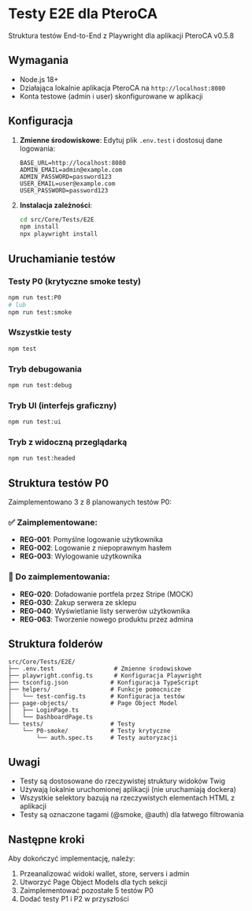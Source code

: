 # Testy E2E dla PteroCA

Struktura testów End-to-End z Playwright dla aplikacji PteroCA v0.5.8

## Wymagania

- Node.js 18+
- Działająca lokalnie aplikacja PteroCA na `http://localhost:8080`
- Konta testowe (admin i user) skonfigurowane w aplikacji

## Konfiguracja

1. **Zmienne środowiskowe**: Edytuj plik `.env.test` i dostosuj dane logowania:
   ```
   BASE_URL=http://localhost:8080
   ADMIN_EMAIL=admin@example.com
   ADMIN_PASSWORD=password123
   USER_EMAIL=user@example.com
   USER_PASSWORD=password123
   ```

2. **Instalacja zależności**:
   ```bash
   cd src/Core/Tests/E2E
   npm install
   npx playwright install
   ```

## Uruchamianie testów

### Testy P0 (krytyczne smoke testy)
```bash
npm run test:P0
# lub
npm run test:smoke
```

### Wszystkie testy
```bash
npm test
```

### Tryb debugowania
```bash
npm run test:debug
```

### Tryb UI (interfejs graficzny)
```bash
npm run test:ui
```

### Tryb z widoczną przeglądarką
```bash
npm run test:headed
```

## Struktura testów P0

Zaimplementowano 3 z 8 planowanych testów P0:

### ✅ Zaimplementowane:
- **REG-001**: Pomyślne logowanie użytkownika
- **REG-002**: Logowanie z niepoprawnym hasłem  
- **REG-003**: Wylogowanie użytkownika

### 🔄 Do zaimplementowania:
- **REG-020**: Doładowanie portfela przez Stripe (MOCK)
- **REG-030**: Zakup serwera ze sklepu
- **REG-040**: Wyświetlanie listy serwerów użytkownika
- **REG-063**: Tworzenie nowego produktu przez admina

## Struktura folderów

```
src/Core/Tests/E2E/
├── .env.test                 # Zmienne środowiskowe
├── playwright.config.ts      # Konfiguracja Playwright
├── tsconfig.json            # Konfiguracja TypeScript
├── helpers/                 # Funkcje pomocnicze
│   └── test-config.ts       # Konfiguracja testów
├── page-objects/            # Page Object Model
│   ├── LoginPage.ts
│   └── DashboardPage.ts
└── tests/                   # Testy
    └── P0-smoke/            # Testy krytyczne
        └── auth.spec.ts     # Testy autoryzacji
```

## Uwagi

- Testy są dostosowane do rzeczywistej struktury widoków Twig
- Używają lokalnie uruchomionej aplikacji (nie uruchamiają dockera)
- Wszystkie selektory bazują na rzeczywistych elementach HTML z aplikacji
- Testy są oznaczone tagami (@smoke, @auth) dla łatwego filtrowania

## Następne kroki

Aby dokończyć implementację, należy:
1. Przeanalizować widoki wallet, store, servers i admin
2. Utworzyć Page Object Models dla tych sekcji
3. Zaimplementować pozostałe 5 testów P0
4. Dodać testy P1 i P2 w przyszłości
